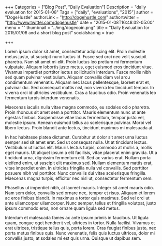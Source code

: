 +++
Categories = ["Blog Post", "Daily Evaluation"]
Description = "daily evaluation for 2015-01-08"
Tags = ["daily", "evaluations", "2015"]
author = "DogeHustle"
authorLink = "http://dogehustle.com"
authortwitter = "http://www.twitter.com/dogehustle"
date = "2015-01-08T16:48:02-05:00"
menu = ""
thumbnail = "../img/dogecoin.png"
title = "Daily Evaluation for 2015/01/08 and a short blog post"
socialsharing = true

+++

Lorem ipsum dolor sit amet, consectetur adipiscing elit. Proin molestie metus justo, ut suscipit nunc luctus id. Fusce sed orci nec velit suscipit pharetra. Nam sit amet mi elit. Proin luctus leo pretium mi fermentum vulputate. Aliquam lobortis justo metus, eget euismod eros tincidunt vitae. Vivamus imperdiet porttitor lectus sollicitudin interdum. Fusce mollis nibh sed quam pulvinar vestibulum. Aliquam convallis diam vel arcu condimentum venenatis. Aliquam nec lacus pellentesque, laoreet erat et, pulvinar dui. Sed consequat mattis nisl, non viverra leo tincidunt tempor. In viverra orci id ultricies vestibulum. Cras a faucibus odio. Proin venenatis leo fermentum turpis interdum venenatis.

Maecenas iaculis nulla vitae magna commodo, eu sodales odio pharetra. Proin rhoncus sit amet sem a porttitor. Mauris elementum nunc ut ante egestas finibus. Suspendisse vitae lacus fermentum, tempor justo vel, molestie ipsum. Aenean euismod tellus ac scelerisque pulvinar. Morbi vel libero lectus. Proin blandit ante lectus, tincidunt maximus mi malesuada at.

In hac habitasse platea dictumst. Curabitur ut dolor sit amet urna luctus semper sed sit amet erat. Sed ut consequat nulla. Ut at tincidunt lectus. Vestibulum ut luctus elit. Mauris lectus turpis, commodo at mollis a, mollis eget mauris. Ut aliquet ipsum a elit facilisis, vitae placerat enim gravida. Ut a tincidunt urna, dignissim fermentum elit. Sed ac varius erat. Nullam porta eleifend enim, ut suscipit elit maximus sed. Nullam elementum mattis erat, vitae imperdiet enim. In ultricies fringilla nulla vel convallis. Sed porttitor posuere nibh vel porttitor. Nunc convallis dui vitae scelerisque fringilla. Maecenas magna turpis, efficitur nec nisl ut, consectetur fermentum sem.

Phasellus ut imperdiet nibh, at laoreet mauris. Integer sit amet mauris odio. Nam sem dolor, convallis sed ornare nec, tempor et risus. Aliquam et lorem ac eros finibus blandit. In maximus a tortor quis maximus. Sed vel orci ut ante ullamcorper ullamcorper. Nunc semper, tellus et fringilla volutpat, justo ipsum commodo eros, non ornare quam ligula sed metus.

Interdum et malesuada fames ac ante ipsum primis in faucibus. Ut ligula quam, congue eget hendrerit vel, ultrices in tortor. Nulla facilisi. Vivamus et erat ultrices, tristique tellus quis, porta lorem. Cras feugiat finibus justo, nec porta metus finibus quis. Nunc venenatis, felis quis luctus ultrices, dolor mi convallis justo, at sodales mi est quis urna. Quisque ut dapibus sem. 
